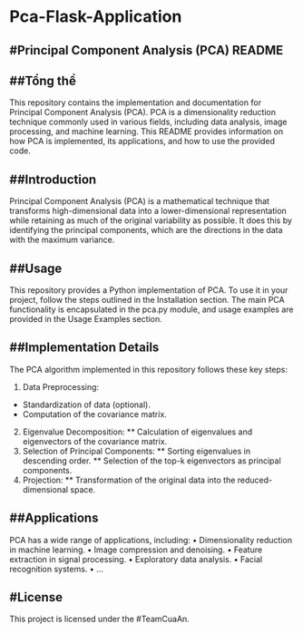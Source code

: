 # Pca-Flask-Application

#Principal Component Analysis (PCA) README
----

##Tổng thể
---------
This repository contains the implementation and documentation for Principal Component Analysis (PCA). PCA is a dimensionality reduction technique commonly used in various fields, including data analysis, image processing, and machine learning. This README provides information on how PCA is implemented, its applications, and how to use the provided code.


##Introduction
---------
Principal Component Analysis (PCA) is a mathematical technique that transforms high-dimensional data into a lower-dimensional representation while retaining as much of the original variability as possible. It does this by identifying the principal components, which are the directions in the data with the maximum variance.

##Usage
--------
This repository provides a Python implementation of PCA. To use it in your project, follow the steps outlined in the Installation section. The main PCA functionality is encapsulated in the pca.py module, and usage examples are provided in the Usage Examples section.


##Implementation Details
-------
The PCA algorithm implemented in this repository follows these key steps:
1.	Data Preprocessing:
- Standardization of data (optional).
-  Computation of the covariance matrix.
2.	Eigenvalue Decomposition:
** Calculation of eigenvalues and eigenvectors of the covariance matrix.
3.	Selection of Principal Components:
** Sorting eigenvalues in descending order.
** Selection of the top-k eigenvectors as principal components.
4.	Projection:
** Transformation of the original data into the reduced-dimensional space.

##Applications
---------------
PCA has a wide range of applications, including:
•	Dimensionality reduction in machine learning.
•	Image compression and denoising.
•	Feature extraction in signal processing.
•	Exploratory data analysis.
•	Facial recognition systems.
•	...

#License
--------------------------------------------
This project is licensed under the #TeamCuaAn.

